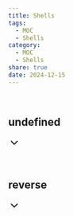 ```yaml
---
title: Shells
tags:
  - MOC
  - Shells
category:
  - MOC
  - Shells
share: true
date: 2024-12-15
---
```


<p><span><div data-callout-metadata="" data-callout-fold="-" data-callout="note" class="callout is-collapsible is-collapsed node-insert-event"><div class="callout-title" dir="auto"><div class="callout-icon"><svg width="16" height="16"></svg></div><div class="callout-title-inner"><h2 data-heading="undefined" dir="auto">undefined</h2></div><div class="callout-fold is-collapsed"><svg xmlns="http://www.w3.org/2000/svg" width="24" height="24" viewBox="0 0 24 24" fill="none" stroke="currentColor" stroke-width="2" stroke-linecap="round" stroke-linejoin="round" class="svg-icon lucide-chevron-down"><path d="m6 9 6 6 6-6"></path></svg></div></div><div class="callout-content" style="display: none;">
<ul>
<li dir="auto"><a data-href="Shells" href="Shells" class="internal-link" target="_blank" rel="noopener nofollow">Shells</a></li>
<li dir="auto"><a data-href="Reverse Shells" href="Reverse Shells" class="internal-link" target="_blank" rel="noopener nofollow">Reverse Shells</a></li>
</ul>
</div></div></span></p><p><span><div data-callout-metadata="" data-callout-fold="-" data-callout="note" class="callout is-collapsible is-collapsed node-insert-event"><div class="callout-title" dir="auto"><div class="callout-icon"><svg width="16" height="16"></svg></div><div class="callout-title-inner"><h2 data-heading="reverse" dir="auto">reverse</h2></div><div class="callout-fold is-collapsed"><svg xmlns="http://www.w3.org/2000/svg" width="24" height="24" viewBox="0 0 24 24" fill="none" stroke="currentColor" stroke-width="2" stroke-linecap="round" stroke-linejoin="round" class="svg-icon lucide-chevron-down"><path d="m6 9 6 6 6-6"></path></svg></div></div><div class="callout-content" style="display: none;">
<ul>
<li dir="auto"><a data-href="PHP Reverse Shells" href="PHP Reverse Shells" class="internal-link" target="_blank" rel="noopener nofollow">PHP Reverse Shells</a></li>
<li dir="auto"><a data-href="Netcat Reverse Shells" href="Netcat Reverse Shells" class="internal-link" target="_blank" rel="noopener nofollow">Netcat Reverse Shells</a></li>
<li dir="auto"><a data-href="Bash Reverse Shells" href="Bash Reverse Shells" class="internal-link" target="_blank" rel="noopener nofollow">Bash Reverse Shells</a></li>
</ul>
</div></div></span></p>
